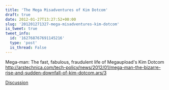 ```yaml
---
title: 'The Mega Misadventures of Kim Dotcom'
draft: true
date: 2012-01-27T13:27:52+00:00
slug: '201201271327-mega-misadventures-kim-dotcom'
is_tweet: true
tweet_info:
  id: '162768767691145216'
  type: 'post'
  is_thread: False
---
```




Mega-man: The fast, fabulous, fraudulent life of Megaupload's Kim Dotcom <http://arstechnica.com/tech-policy/news/2012/01/mega-man-the-bizarre-rise-and-sudden-downfall-of-kim-dotcom.ars/3>

[Discussion](https://x.com/sytelus/status/162768767691145216)
